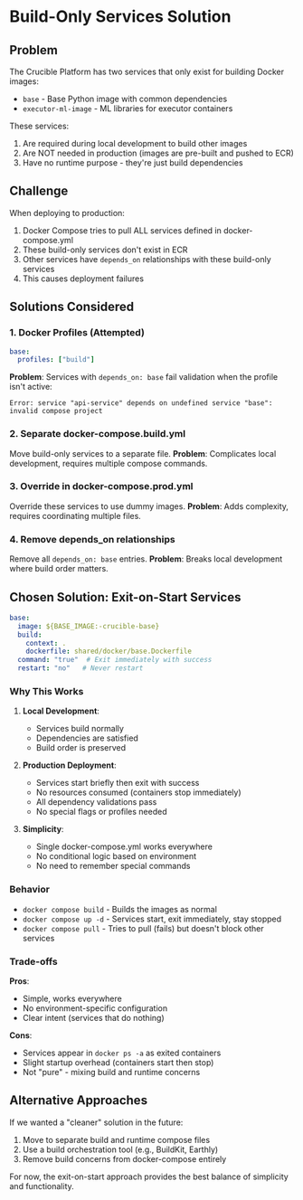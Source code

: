 # Build-Only Services Solution

## Problem

The Crucible Platform has two services that only exist for building Docker images:
- `base` - Base Python image with common dependencies
- `executor-ml-image` - ML libraries for executor containers

These services:
1. Are required during local development to build other images
2. Are NOT needed in production (images are pre-built and pushed to ECR)
3. Have no runtime purpose - they're just build dependencies

## Challenge

When deploying to production:
1. Docker Compose tries to pull ALL services defined in docker-compose.yml
2. These build-only services don't exist in ECR
3. Other services have `depends_on` relationships with these build-only services
4. This causes deployment failures

## Solutions Considered

### 1. Docker Profiles (Attempted)
```yaml
base:
  profiles: ["build"]
```
**Problem**: Services with `depends_on: base` fail validation when the profile isn't active:
```
Error: service "api-service" depends on undefined service "base": invalid compose project
```

### 2. Separate docker-compose.build.yml
Move build-only services to a separate file.
**Problem**: Complicates local development, requires multiple compose commands.

### 3. Override in docker-compose.prod.yml
Override these services to use dummy images.
**Problem**: Adds complexity, requires coordinating multiple files.

### 4. Remove depends_on relationships
Remove all `depends_on: base` entries.
**Problem**: Breaks local development where build order matters.

## Chosen Solution: Exit-on-Start Services

```yaml
base:
  image: ${BASE_IMAGE:-crucible-base}
  build:
    context: .
    dockerfile: shared/docker/base.Dockerfile
  command: "true"  # Exit immediately with success
  restart: "no"   # Never restart
```

### Why This Works

1. **Local Development**:
   - Services build normally
   - Dependencies are satisfied
   - Build order is preserved

2. **Production Deployment**:
   - Services start briefly then exit with success
   - No resources consumed (containers stop immediately)
   - All dependency validations pass
   - No special flags or profiles needed

3. **Simplicity**:
   - Single docker-compose.yml works everywhere
   - No conditional logic based on environment
   - No need to remember special commands

### Behavior

- `docker compose build` - Builds the images as normal
- `docker compose up -d` - Services start, exit immediately, stay stopped
- `docker compose pull` - Tries to pull (fails) but doesn't block other services

### Trade-offs

**Pros**:
- Simple, works everywhere
- No environment-specific configuration
- Clear intent (services that do nothing)

**Cons**:
- Services appear in `docker ps -a` as exited containers
- Slight startup overhead (containers start then stop)
- Not "pure" - mixing build and runtime concerns

## Alternative Approaches

If we wanted a "cleaner" solution in the future:
1. Move to separate build and runtime compose files
2. Use a build orchestration tool (e.g., BuildKit, Earthly)
3. Remove build concerns from docker-compose entirely

For now, the exit-on-start approach provides the best balance of simplicity and functionality.